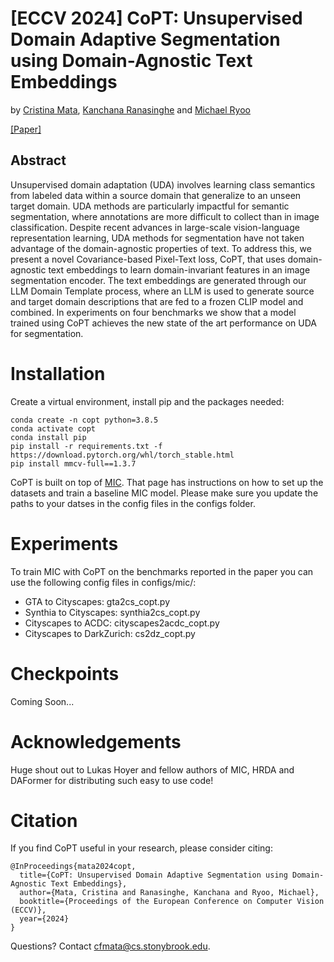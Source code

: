 # [ECCV 2024] CoPT: Unsupervised Domain Adaptive Segmentation using Domain-Agnostic Text Embeddings
by
[Cristina Mata](https://cfmata.github.io/),
[Kanchana Ranasinghe](https://kahnchana.github.io) and 
[Michael Ryoo](https://michaelryoo.com)

[[Paper]](https://www.ecva.net/papers/eccv_2024/papers_ECCV/papers/07950.pdf)

## Abstract

Unsupervised domain adaptation (UDA) involves learning class semantics from labeled data within a source domain that 
generalize to an unseen target domain. UDA methods are particularly impactful for semantic segmentation, where 
annotations are more difficult to collect than in image classification. Despite recent advances in large-scale 
vision-language representation learning, UDA methods for segmentation have not taken advantage of the domain-agnostic 
properties of text. To address this, we present a novel Covariance-based Pixel-Text loss, CoPT, that uses 
domain-agnostic text embeddings to learn domain-invariant features in an image segmentation encoder. The text 
embeddings are generated through our LLM Domain Template process, where an LLM is used to generate source and target 
domain descriptions that are fed to a frozen CLIP model and combined. In experiments on four benchmarks we show that a 
model trained using CoPT achieves the new state of the art performance on UDA for segmentation.

# Installation

Create a virtual environment, install pip and the packages needed:
```
conda create -n copt python=3.8.5
conda activate copt
conda install pip
pip install -r requirements.txt -f https://download.pytorch.org/whl/torch_stable.html
pip install mmcv-full==1.3.7
```
CoPT is built on top of [MIC](https://github.com/lhoyer/MIC/tree/master/seg). 
That page has instructions on how to set up the datasets and train a baseline MIC model. Please make sure you update the paths to your datses in the config files in the configs folder.

# Experiments

To train MIC with CoPT on the benchmarks reported in the paper you can use the following config files in configs/mic/:
* GTA to Cityscapes: gta2cs_copt.py
* Synthia to Cityscapes: synthia2cs_copt.py
* Cityscapes to ACDC: cityscapes2acdc_copt.py
* Cityscapes to DarkZurich: cs2dz_copt.py

# Checkpoints

Coming Soon...

# Acknowledgements

Huge shout out to Lukas Hoyer and fellow authors of MIC, HRDA and DAFormer for distributing such easy to use code!

# Citation

If you find CoPT useful in your research, please consider citing:

```
@InProceedings{mata2024copt,
  title={CoPT: Unsupervised Domain Adaptive Segmentation using Domain-Agnostic Text Embeddings},
  author={Mata, Cristina and Ranasinghe, Kanchana and Ryoo, Michael},
  booktitle={Proceedings of the European Conference on Computer Vision (ECCV)},
  year={2024}
}
```

Questions? Contact cfmata@cs.stonybrook.edu.